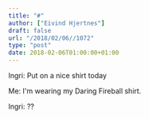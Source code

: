 ```yaml
---
title: "#"
author: ["Eivind Hjertnes"]
draft: false
url: "/2018/02/06//1072"
type: "post"
date: 2018-02-06T01:00:00+01:00
---
```


Ingri: Put on a nice shirt today

Me: I'm wearing my Daring Fireball shirt.

Ingri: ??
